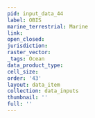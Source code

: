 ```yaml
---
pid: input_data_44
label: OBIS
marine_terrestrial: Marine
link: 
open_closed: 
jurisdiction: 
raster_vector: 
_tags: Ocean
data_product_type: 
cell_size: 
order: '43'
layout: data_item
collection: data_inputs
thumbnail: ''
full: ''
---
```

